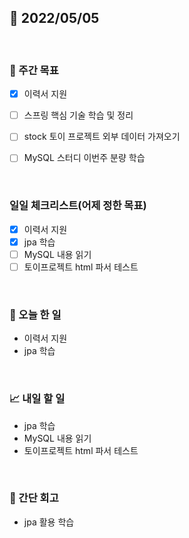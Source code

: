 ## 📅 2022/05/05

<br/>

### 🏹 주간 목표

- [x] 이력서 지원
- [ ] 스프링 핵심 기술 학습 및 정리
- [ ] stock 토이 프로젝트 외부 데이터 가져오기
- [ ] MySQL 스터디 이번주 분량 학습


<br/>

### 일일 체크리스트(어제 정한 목표)

- [x] 이력서 지원
- [x] jpa 학습
- [ ] MySQL 내용 읽기
- [ ] 토이프로젝트 html 파서 테스트

<br/>

### 💯 오늘 한 일

- 이력서 지원
- jpa 학습

<br/>

### 📈 내일 할 일

- jpa 학습
- MySQL 내용 읽기
- 토이프로젝트 html 파서 테스트

<br/>

### 🧐 간단 회고

- jpa 활용 학습
